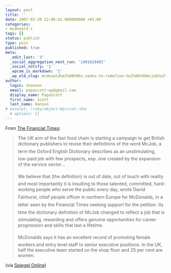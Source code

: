 ```yaml
---
layout: post
title: ''
date: 2007-03-20 12:00:42.000000000 +01:00
categories:
- mcdonald's
tags: []
status: publish
type: post
published: true
meta:
  _edit_last: '3'
  _social_aggregation_next_run: '1401628402'
  _social_notify: '1'
  _wpcom_is_markdown: '1'
  _wp_old_slug: mcdonald%e2%80%99s-seeks-to-redefine-%e2%80%98mcjob%e2%80%99
author:
  login: shanson
  email: papascott-wp@gmail.com
  display_name: PapaScott
  first_name: Scott
  last_name: Hanson
# excerpt: !ruby/object:Hpricot::Doc
  # options: {}
---
```

<p>From <a href="http://www.ft.com/cms/s/2065c45e-d65d-11db-99b7-000b5df10621.html">The Financial Times</a>:</p>
<blockquote><p>
  The UK arm of the fast food chain is starting a campaign to get British dictionary publishers to revise their definitions of the word McJob, a term the Oxford English Dictionary describes as an unstimulating, low-paid job with few prospects, esp. one created by the expansion of the service sector...</p>
<p>  We believe that (the definition) is out of date, out of touch with reality and most importantly it is insulting to those talented, committed, hard-working people who serve the public every day, wrote David Fairhurst, chief people officer in northern Europe for McDonalds, in a letter seen by the Financial Times seeking support for the petition. Its time the dictionary definition of McJob changed to reflect a job that is stimulating, rewarding and offers genuine opportunities for career progression and skills that last a lifetime.</p>
<p>  McDonalds says it has an excellent record of promoting female workers and entry level staff to senior executive positions. In the UK, half the executive team started on the shop floor and 25 per cent are women.
</p></blockquote>
<p>(via <a href="http://www.spiegel.de/wirtschaft/0,1518,472681,00.html">Spiegel Online</a>)</p>
